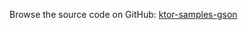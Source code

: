 [//]: # (title: GSON)
[//]: # (category: samples)
[//]: # (permalink: /samples/feature/gson.html)
[//]: # (caption: Example of Serving JSON using GSON)
[//]: # (redirect_from: redirect_from)
[//]: # (- /samples/gson.html: - /samples/gson.html)

Browse the source code on GitHub: [ktor-samples-gson](https://github.com/ktorio/ktor-samples/tree/1.3.0/feature/gson)
